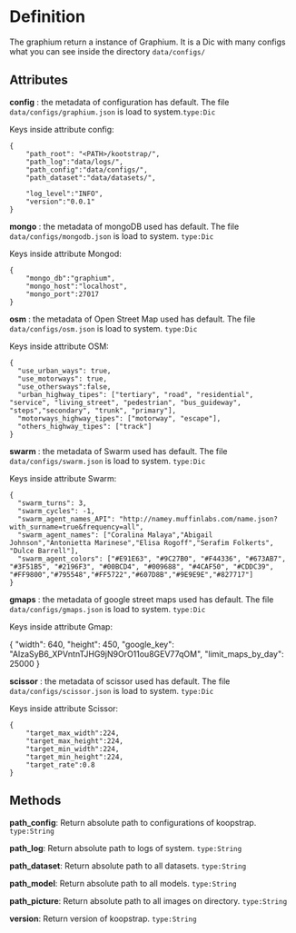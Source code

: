 # Definition

The graphium return a instance of Graphium. It is a Dic with many configs what you can see inside the directory `data/configs/`

## Attributes

**config** : the metadata of configuration has default. The file `data/configs/graphium.json` is load to system.`type:Dic`

Keys inside attribute config:

    {
        "path_root": "<PATH>/kootstrap/",
        "path_log":"data/logs/",
        "path_config":"data/configs/",
        "path_dataset":"data/datasets/",

        "log_level":"INFO",
        "version":"0.0.1"
    }

**mongo** : the metadata of mongoDB used has default. The file `data/configs/mongodb.json` is load to system. `type:Dic`

Keys inside attribute Mongod:

    {
        "mongo_db":"graphium",
        "mongo_host":"localhost",
        "mongo_port":27017
    }

**osm** : the metadata of Open Street Map used has default. The file `data/configs/osm.json` is load to system. `type:Dic`

Keys inside attribute OSM:

    {
      "use_urban_ways": true,
      "use_motorways": true,
      "use_othersways":false,
      "urban_highway_tipes": ["tertiary", "road", "residential", "service", "living_street", "pedestrian", "bus_guideway", "steps","secondary", "trunk", "primary"],
      "motorways_highway_tipes": ["motorway", "escape"],
      "others_highway_tipes": ["track"]
    }

**swarm** : the metadata of Swarm used has default. The file `data/configs/swarm.json` is load to system. `type:Dic`

Keys inside attribute Swarm:

    {
      "swarm_turns": 3,
      "swarm_cycles": -1,
      "swarm_agent_names_API": "http://namey.muffinlabs.com/name.json?with_surname=true&frequency=all",
      "swarm_agent_names": ["Coralina Malaya","Abigail Johnson","Antonietta Marinese","Elisa Rogoff","Serafim Folkerts", "Dulce Barrell"],
      "swarm_agent_colors": ["#E91E63", "#9C27B0", "#F44336", "#673AB7", "#3F51B5", "#2196F3", "#00BCD4", "#009688", "#4CAF50", "#CDDC39", "#FF9800","#795548","#FF5722","#607D8B","#9E9E9E","#827717"]
    }

**gmaps** : the metadata of google street maps used has default. The file `data/configs/gmaps.json` is load to system. `type:Dic`

Keys inside attribute Gmap:

  {
    "width": 640,
    "height": 450,
    "google_key": "AIzaSyB6_XPVntnTJHG9jN9OrO11ou8GEV77qOM",
    "limit_maps_by_day": 25000
  }

  **scissor** : the metadata of scissor used has default. The file `data/configs/scissor.json` is load to system. `type:Dic`

  Keys inside attribute Scissor:

    {
        "target_max_width":224,
        "target_max_height":224,
        "target_min_width":224,
        "target_min_height":224,
        "target_rate":0.8
    }


## Methods

**path_config**: Return absolute path to configurations of koopstrap. `type:String`

**path_log**: Return absolute path to logs of system. `type:String`

**path_dataset**: Return absolute path to all datasets. `type:String`

**path_model**: Return absolute path to all models. `type:String`

**path_picture**: Return absolute path to all images on directory. `type:String`

**version**: Return version of koopstrap. `type:String`

